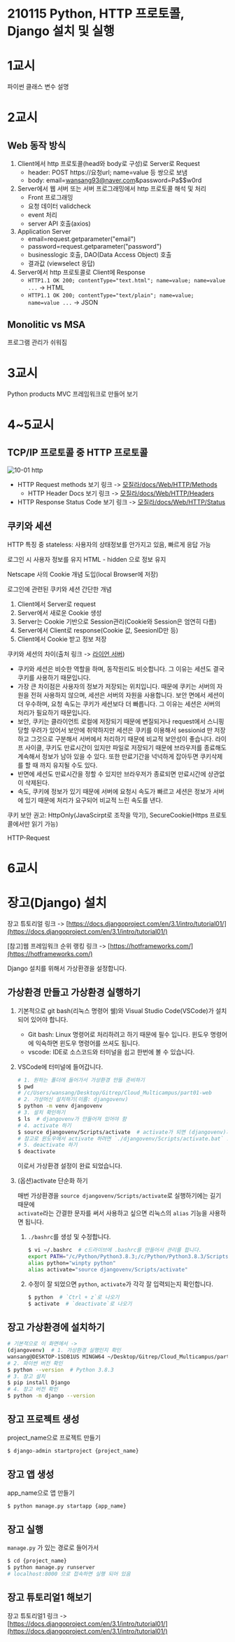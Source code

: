 # 210115 Python, HTTP 프로토콜, Django 설치 및 실행

# 1교시

파이썬 클래스 변수 설명

# 2교시

## Web 동작 방식

1. Client에서 http 프로토콜(head와 body로 구성)로 Server로 Request
   - header: POST https://요청url; name=value 등 쌍으로 보냄
   - body: email=wansang93@naver.com&password=Pa$$w0rd
2. Server에서 웹 서버 또는 서버 프로그래밍에서 http 프로토콜 해석 및 처리
   - Front 프로그래밍
   - 요청 데이터 validcheck
   - event 처리
   - server API 호출(axios)
4. Application Server
   - email=request.getparameter("email")
   - password=request.getparameter("password")
   - businesslogic 호출, DAO(Data Access Object) 호출
   - 결과값 (viewselect 응답)
5. Server에서 http 프로토콜로 Client에 Response
   - `HTTP1.1 OK 200; contentType="text.html"; name=value; name=value ...` -> HTML
   - `HTTP1.1 OK 200; contentType="text/plain"; name=value; name=value ...` -> JSON

## Monolitic vs MSA

프로그램 관리가 쉬워짐

# 3교시

Python products MVC 프레임워크로 만들어 보기

# 4~5교시

## TCP/IP 프로토콜 중 HTTP 프로토콜

![10-01 http](./asset/10-01http.png)

- HTTP Request methods 보기 링크 -> [모질라/docs/Web/HTTP/Methods](https://developer.mozilla.org/en-US/docs/Web/HTTP/Methods)
  - HTTP Header Docs 보기 링크 -> [모질라/docs/Web/HTTP/Headers](https://developer.mozilla.org/en-US/docs/Web/HTTP/Headers)
- HTTP Response Status Code 보기 링크 -> [모질라/docs/Web/HTTP/Status](https://developer.mozilla.org/en-US/docs/Web/HTTP/Status)

## 쿠키와 세션

HTTP 특징 중 stateless: 사용자의 상태정보를 안가지고 있음, 빠르게 응답 가능

로그인 시 사용자 정보를 유지 HTML - hidden 으로 정보 유지

Netscape 사의 Cookie 개념 도입(local Browser에 저장)

로그인에 관련된 쿠키와 세션 간단한 개념
1. Client에서 Server로 request
2. Server에서 새로운 Cookie 생성
3. Server는 Cookie 기반으로 Session관리(Cookie와 Session은 엄연히 다름)
4. Server에서 Client로 response(Cookie 값, SeesionID만 등)
5. Client에서 Cookie 받고 정보 저장

쿠키와 세션의 차이(출처 링크 -> [라이언 서버](https://interconnection.tistory.com/74))
- 쿠키와 세션은 비슷한 역할을 하며, 동작원리도 비슷합니다. 그 이유는 세션도 결국 쿠키를 사용하기 때문입니다.
- 가장 큰 차이점은 사용자의 정보가 저장되는 위치입니다. 때문에 쿠키는 서버의 자원을 전혀 사용하지 않으며, 세션은 서버의 자원을 사용합니다.
보안 면에서 세션이 더 우수하며, 요청 속도는 쿠키가 세션보다 더 빠릅니다. 그 이유는 세션은 서버의 처리가 필요하기 때문입니다.
- 보안, 쿠키는 클라이언트 로컬에 저장되기 때문에 변질되거나 request에서 스니핑 당할 우려가 있어서 보안에 취약하지만 세션은 쿠키를 이용해서 sessionid 만 저장하고 그것으로 구분해서 서버에서 처리하기 때문에 비교적 보안성이 좋습니다.
라이프 사이클, 쿠키도 만료시간이 있지만 파일로 저장되기 때문에 브라우저를 종료해도 계속해서 정보가 남아 있을 수 있다. 또한 만료기간을 넉넉하게 잡아두면 쿠키삭제를 할 때 까지 유지될 수도 있다.
- 반면에 세션도 만료시간을 정할 수 있지만 브라우저가 종료되면 만료시간에 상관없이 삭제된다.
- 속도, 쿠키에 정보가 있기 때문에 서버에 요청시 속도가 빠르고 세션은 정보가 서버에 있기 때문에 처리가 요구되어 비교적 느린 속도를 낸다.

쿠키 보안 권고: HttpOnly(JavaScirpt로 조작을 막기), SecureCookie(Https 프로토콜에서만 읽기 가능)

HTTP-Request

# 6교시

# 장고(Django) 설치

장고 튜토리얼 링크 -> [https://docs.djangoproject.com/en/3.1/intro/tutorial01/](https://docs.djangoproject.com/en/3.1/intro/tutorial01/)

[참고]웹 프레임워크 순위 랭킹 링크 -> [https://hotframeworks.com/](https://hotframeworks.com/)

Django 설치를 위해서 가상환경을 설정합니다.

## 가상환경 만들고 가상환경 실행하기

1. 기본적으로 git bash(리눅스 명령어 쉘)와 Visual Studio Code(VSCode)가 설치되어 있어야 합니다.
   - Git bash: Linux 명령어로 처리하려고 하기 때문에 필수 입니다. 윈도우 명령어에 익숙하면 윈도우 명령어를 쓰셔도 됩니다.
   - vscode: IDE로 소스코드와 터미널을 쉽고 한번에 볼 수 있습니다.
2. VSCode에 터미널에 들어갑니다.

   ```bash
   # 1. 원하는 폴더에 들어가서 가상환경 만들 준비하기
   $ pwd
   # /c/Users/wansang/Desktop/Gitrep/Cloud_Multicampus/part01-web
   # 2. 가상머신 설치하기(이름: djangovenv)
   $ python -m venv djangovenv
   # 3. 설치 확인하기
   $ ls  # djangovenv가 만들어져 있어야 함
   # 4. activate 하기
   $ source djangovenv/Scripts/activate  # activate가 되면 (djangovenv)가 뜹니다.
   # 참고로 윈도우에서 activate 하려면 `./djangovenv/Scripts/activate.bat` 으로 실행
   # 5. deactivate 하기
   $ deactivate
   ```

   이로서 가상환경 설정이 완료 되었습니다.

3. (옵션)activate 단순화 하기

   매번 가상환경을 `source djangovenv/Scripts/activate`로 실행하기에는 길기 때문에  
   `activate`라는 간결한 문자를 써서 사용하고 싶으면 리눅스의 `alias` 기능을 사용하면 됩니다.

   1. `./bashrc`를 생성 및 수정합니다.
      ```bash
      $ vi ~/.bashrc  # c드라이브에 .bashrc를 만들어서 관리를 합니다.
      export PATH="/c/Python/Python3.8.3;/c/Python/Python3.8.3/Scripts:$PATH"
      alias python="winpty python"
      alias activate="source djangovenv/Scripts/activate"
      ```
   2. 수정이 잘 되었으면 `python`, `activate`가 각각 잘 입력되는지 확인합니다.
      ```bash
      $ python  # `Ctrl + z`로 나오기
      $ activate  # `deactivate`로 나오기
      ```
   
## 장고 가상환경에 설치하기

```bash
# 기본적으로 이 화면에서 ->
(djangovenv)  # 1. 가상환경 실행인지 확인
wansang@DESKTOP-1SDB1US MINGW64 ~/Desktop/Gitrep/Cloud_Multicampus/part01-web/day10_Django (master)
# 2. 파이썬 버전 확인
$ python --version  # Python 3.8.3
# 3. 장고 설치
$ pip install Django
# 4. 장고 버전 확인
$ python -m django --version
```

## 장고 프로젝트 생성

project_name으로 프로젝트 만들기

```bash
$ django-admin startproject {project_name}
```

## 장고 앱 생성

app_name으로 앱 만들기

```bash
$ python manage.py startapp {app_name}
```

## 장고 실행

`manage.py` 가 있는 경로로 들어가서

```bash
$ cd {project_name}
$ python manage.py runserver
# localhost:8000 으로 접속하면 실행 되어 있음
```

## 장고 튜토리얼1 해보기

장고 튜토리얼1 링크 -> [https://docs.djangoproject.com/en/3.1/intro/tutorial01/](https://docs.djangoproject.com/en/3.1/intro/tutorial01/)
